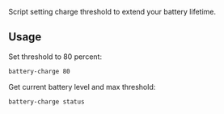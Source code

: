 Script setting charge threshold to extend your battery lifetime.

## Usage
Set threshold to 80 percent:
```bash
battery-charge 80
```
Get current battery level and max threshold:
```bash
battery-charge status
```
